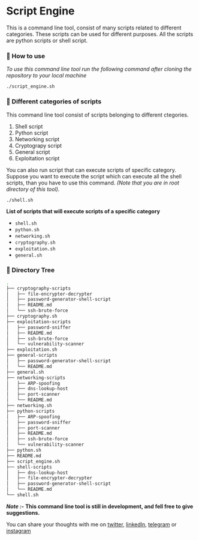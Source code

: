 # Script Engine

This is a command line tool, consist of many scripts related to different categories. These scripts can be used for different purposes. All the scripts are python scripts or shell script.

### 🚀 How to use
*To use this command line tool run the following command after cloning the repository to your local machine*
```shell 
./script_engine.sh
```
### 📍 Different categories of scripts
This command line tool consist of scripts belonging to different ctegories.
1. Shell script
2. Python script
3. Networking script
4. Cryptograpy script
5. General script
6. Exploitation script

You can also run script that can execute scripts of specific category.\
Suppose you want to execute the script which can execute all the shell scripts, than you have to use this command. *(Note that you are in root directory of this tool).* 
```shell
./shell.sh
```

**List of scripts that will execute scripts of a specific category**
- `shell.sh`
- `python.sh`
- `networking.sh`
- `cryptography.sh`
- `exploitation.sh`
- `general.sh`

### 🧱 Directory Tree
```bash
.
├── cryptography-scripts
│   ├── file-encrypter-decrypter
│   ├── password-generator-shell-script
│   ├── README.md
│   └── ssh-brute-force
├── cryptography.sh
├── exploitation-scripts
│   ├── password-sniffer
│   ├── README.md
│   ├── ssh-brute-force
│   └── vulnerability-scanner
├── exploitation.sh
├── general-scripts
│   ├── password-generator-shell-script
│   └── README.md
├── general.sh
├── networking-scripts
│   ├── ARP-spoofing
│   ├── dns-lookup-host
│   ├── port-scanner
│   └── README.md
├── networking.sh
├── python-scripts
│   ├── ARP-spoofing
│   ├── password-sniffer
│   ├── port-scanner
│   ├── README.md
│   ├── ssh-brute-force
│   └── vulnerability-scanner
├── python.sh
├── README.md
├── script_engine.sh
├── shell-scripts
│   ├── dns-lookup-host
│   ├── file-encrypter-decrypter
│   ├── password-generator-shell-script
│   └── README.md
└── shell.sh
```

***Note :-*** **This command line tool is still in development, and fell free to give suggestions.**

You can share your thoughts with me on [twitter](https://twitter.com/r_mishra10),
[linkedIn](https://www.linkedin.com/in/rahul-mishra-66210b185),
[telegram](https://t.me/rahul_mishra10) or
[instagram](https://www.instagram.com/rahul_mishra10/?hl=en)
